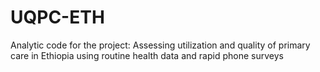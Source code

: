 # UQPC-ETH
Analytic code for the project: Assessing utilization and quality of primary care in Ethiopia using routine health data and rapid phone surveys
